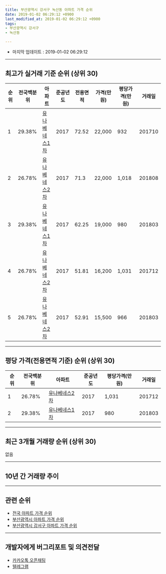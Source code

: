 ```yaml
---
title: 부산광역시 강서구 녹산동 아파트 가격 순위
date: 2019-01-02 06:29:12 +0900
last_modified_at: 2019-01-02 06:29:12 +0900
tags:
- 부산광역시 강서구
- 녹산동

---
```


* 마지막 업데이트 : 2019-01-02 06:29:12

---

## 최고가 실거래 기준 순위 (상위 30)


|순위|전국백분위|아파트|준공년도|전용면적|가격(만원)|평당가격(만원)|거래일|
|---|---|---|---|---|---|---|---|
|1|29.38%|[유나베네스1차](https://search.naver.com/search.naver?query=%EB%B6%80%EC%82%B0%EA%B4%91%EC%97%AD%EC%8B%9C+%EA%B0%95%EC%84%9C%EA%B5%AC+%EB%85%B9%EC%82%B0%EB%8F%99+%EC%9C%A0%EB%82%98%EB%B2%A0%EB%84%A4%EC%8A%A41%EC%B0%A8)|2017|72.52|22,000|932|201710|
|2|26.78%|[유나베네스2차](https://search.naver.com/search.naver?query=%EB%B6%80%EC%82%B0%EA%B4%91%EC%97%AD%EC%8B%9C+%EA%B0%95%EC%84%9C%EA%B5%AC+%EB%85%B9%EC%82%B0%EB%8F%99+%EC%9C%A0%EB%82%98%EB%B2%A0%EB%84%A4%EC%8A%A42%EC%B0%A8)|2017|71.3|22,000|1,018|201808|
|3|29.38%|[유나베네스1차](https://search.naver.com/search.naver?query=%EB%B6%80%EC%82%B0%EA%B4%91%EC%97%AD%EC%8B%9C+%EA%B0%95%EC%84%9C%EA%B5%AC+%EB%85%B9%EC%82%B0%EB%8F%99+%EC%9C%A0%EB%82%98%EB%B2%A0%EB%84%A4%EC%8A%A41%EC%B0%A8)|2017|62.25|19,000|980|201803|
|4|26.78%|[유나베네스2차](https://search.naver.com/search.naver?query=%EB%B6%80%EC%82%B0%EA%B4%91%EC%97%AD%EC%8B%9C+%EA%B0%95%EC%84%9C%EA%B5%AC+%EB%85%B9%EC%82%B0%EB%8F%99+%EC%9C%A0%EB%82%98%EB%B2%A0%EB%84%A4%EC%8A%A42%EC%B0%A8)|2017|51.81|16,200|1,031|201712|
|5|26.78%|[유나베네스2차](https://search.naver.com/search.naver?query=%EB%B6%80%EC%82%B0%EA%B4%91%EC%97%AD%EC%8B%9C+%EA%B0%95%EC%84%9C%EA%B5%AC+%EB%85%B9%EC%82%B0%EB%8F%99+%EC%9C%A0%EB%82%98%EB%B2%A0%EB%84%A4%EC%8A%A42%EC%B0%A8)|2017|52.91|15,500|966|201803|


---

## 평당 가격(전용면적 기준) 순위 (상위 30)


|순위|전국백분위|아파트|준공년도|평당가격(만원)|거래일|
|---|---|---|---|---|---|
|1|26.78%|[유나베네스2차](https://search.naver.com/search.naver?query=%EB%B6%80%EC%82%B0%EA%B4%91%EC%97%AD%EC%8B%9C+%EA%B0%95%EC%84%9C%EA%B5%AC+%EB%85%B9%EC%82%B0%EB%8F%99+%EC%9C%A0%EB%82%98%EB%B2%A0%EB%84%A4%EC%8A%A42%EC%B0%A8)|2017|1,031|201712|
|2|29.38%|[유나베네스1차](https://search.naver.com/search.naver?query=%EB%B6%80%EC%82%B0%EA%B4%91%EC%97%AD%EC%8B%9C+%EA%B0%95%EC%84%9C%EA%B5%AC+%EB%85%B9%EC%82%B0%EB%8F%99+%EC%9C%A0%EB%82%98%EB%B2%A0%EB%84%A4%EC%8A%A41%EC%B0%A8)|2017|980|201803|


---

## 최근 3개월 거래량 순위 (상위 30)

없음

---

## 10년 간 거래량 추이


<div style="width:100%;">
    <canvas id="deal_progress" height="250"></canvas>
</div>

<script>
new Chart(document.getElementById("deal_progress"), {
    type: 'line',
    data: {
        labels: ['200901','200902','200903','200904','200905','200906','200907','200908','200909','200910','200911','200912','201001','201002','201003','201004','201005','201006','201007','201008','201009','201010','201011','201012','201101','201102','201103','201104','201105','201106','201107','201108','201109','201110','201111','201112','201201','201202','201203','201204','201205','201206','201207','201208','201209','201210','201211','201212','201301','201302','201303','201304','201305','201306','201307','201308','201309','201310','201311','201312','201401','201402','201403','201404','201405','201406','201407','201408','201409','201410','201411','201412','201501','201502','201503','201504','201505','201506','201507','201508','201509','201510','201511','201512','201601','201602','201603','201604','201605','201606','201607','201608','201609','201610','201611','201612','201701','201702','201703','201704','201705','201706','201707','201708','201709','201710','201711','201712','201801','201802','201803','201804','201805','201806','201807','201808','201809','201810','201811','201812','201901'],
        datasets: [{
            label: '실거래 수',
            pointRadius: 1,
            data: [0, 0, 0, 0, 0, 0, 0, 0, 0, 0, 0, 0, 0, 0, 0, 0, 0, 0, 0, 0, 0, 0, 0, 0, 0, 0, 0, 0, 0, 0, 0, 0, 0, 0, 0, 0, 0, 0, 0, 0, 0, 0, 0, 0, 0, 0, 0, 0, 0, 0, 0, 0, 0, 0, 0, 0, 0, 0, 0, 0, 0, 0, 0, 0, 0, 0, 0, 0, 0, 0, 0, 0, 0, 0, 0, 0, 0, 0, 0, 0, 0, 0, 0, 0, 0, 0, 0, 0, 0, 0, 0, 0, 0, 0, 0, 0, 0, 0, 0, 0, 0, 0, 0, 0, 0, 7, 1, 1, 0, 2, 4, 0, 0, 0, 0, 2, 1, 0, 0, 0, 0],
            borderColor: "rgba(255, 201, 14, 1)",
            backgroundColor: "rgba(255, 201, 14, 0.5)",
            fill: true,
        }]
    },
    options: {
        responsive: true,
        title: {
            display: true,
            text: '10년간 거래량 추이'
        },
        tooltips: {
            mode: 'index',
            intersect: false,
        },
        hover: {
            mode: 'nearest',
            intersect: true
        },
        scales: {
            xAxes: [{
                display: true,
                scaleLabel: {
                    display: true,
                    labelString: '년/월'
                }
            }],
            yAxes: [{
                display: true,
                ticks: {
                    suggestedMin: 0,
                },
                scaleLabel: {
                    display: true,
                    labelString: '실거래 수'
                }
            }]
        }
    }
});

</script>


---

## 관련 순위

- [전국 아파트 가격 순위](https://inasie.github.io/apt-ranking/전국)
- [부산광역시 아파트 가격 순위](https://inasie.github.io/apt-ranking/부산광역시)
- [부산광역시 강서구 아파트 가격 순위](https://inasie.github.io/apt-ranking/부산광역시-강서구)


---

## 개발자에게 버그리포트 및 의견전달

- [카카오톡 오픈채팅](https://open.kakao.com/o/gLJUAP4)
- [텔레그램](https://t.me/inasie)


